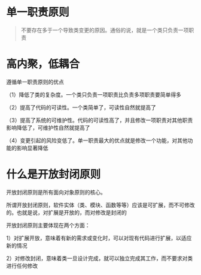 # 单一职责原则
> 不要存在多于一个导致类变更的原因。通俗的说，就是一个类只负责一项职责
# 高内聚，低耦合
遵循单一职责原则的优点

（1）降低了类的复杂度。一个类只负责一项职责比负责多项职责要简单得多

（2）提高了代码的可读性。一个类简单了，可读性自然就提高了

（3）提高了系统的可维护性。代码的可读性高了，并且修改一项职责对其他职责影响降低了，可维护性自然就提高了

（4）变更引起的风险变低了。单一职责最大的优点就是修改一个功能，对其他功能的影响显著降低

# 什么是开放封闭原则

开放封闭原则是所有面向对象原则的核心。

所谓开放封闭原则，软件实体（类、模块、函数等等）应该是可扩展，而不可修改的。也就是说，对扩展是开放的，而对修改是封闭的

开放封闭原则主要体现在两个方面：

1）对扩展开放，意味着有新的需求或变化时，可以对现有代码进行扩展，以适应新的情况

2）对修改封闭，意味着类一旦设计完成，就可以独立完成其工作，而不要求对类进行任何修改